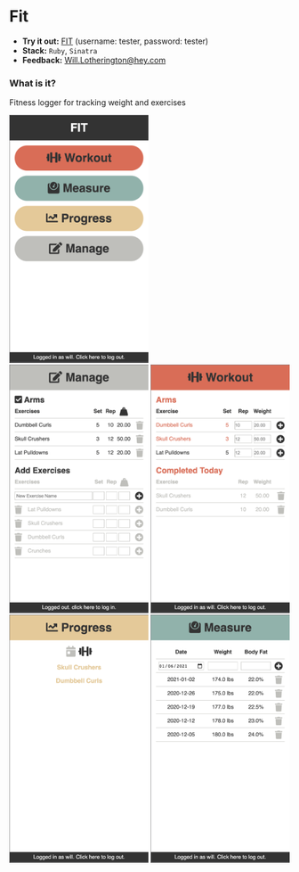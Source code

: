 # Fit

* **Try it out:** [FIT](https://ls-fit.herokuapp.com/) (username: tester, password: tester)
* **Stack:** `Ruby`, `Sinatra`
* **Feedback:** [Will.Lotherington@hey.com](mailto:Will.Lotherington@hey.com)

### What is it?
Fitness logger for tracking weight and exercises

<img src="public/images/01.png" width="250px">
<br>
<img src="public/images/02.png" width="250px">

<img src="public/images/03.png" width="250px">

<img src="public/images/04.png" width="250px">

<img src="public/images/05.png" width="250px">
